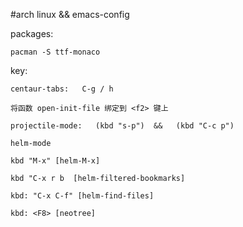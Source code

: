 #arch linux &&  emacs-config
 	
 packages:

	pacman -S ttf-monaco 
  

key:
	
	centaur-tabs:	C-g / h 
	
	将函数 open-init-file 绑定到 <f2> 键上

	projectile-mode:   (kbd "s-p")  &&   (kbd "C-c p")
	
	helm-mode
	
	kbd "M-x" [helm-M-x]
	
	kbd "C-x r b  [helm-filtered-bookmarks]
	
	kbd: "C-x C-f" [helm-find-files]
	
	kbd: <F8> [neotree] 

			
		
